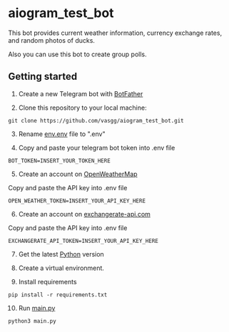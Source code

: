 # aiogram_test_bot

This bot provides current weather information, currency exchange rates, and random photos of ducks.

Also you can use this bot to create group polls.

## Getting started

1. Create a new Telegram bot with [BotFather](https://web.telegram.org/k/#@BotFather)

2. Clone this repository to your local machine:

`git clone https://github.com/vasgg/aiogram_test_bot.git`

3. Rename [env.env](env.env) file to ".env"

4. Copy and paste your telegram bot token into .env file

`BOT_TOKEN=INSERT_YOUR_TOKEN_HERE`

5. Create an account on [OpenWeatherMap](https://home.openweathermap.org/users/sign_up)

Сopy and paste the API key into .env file

`OPEN_WEATHER_TOKEN=INSERT_YOUR_API_KEY_HERE`

6. Create an account on [exchangerate-api.com](https://app.exchangerate-api.com/sign-up)

Сopy and paste the API key into .env file

`EXCHANGERATE_API_TOKEN=INSERT_YOUR_API_KEY_HERE`

7. Get the latest [Python](https://www.python.org/downloads/) version

8. Create a virtual environment.

9. Install requirements

`pip install -r requirements.txt`

10. Run [main.py](aiogram_test_bot/main.py) 

`python3 main.py`


